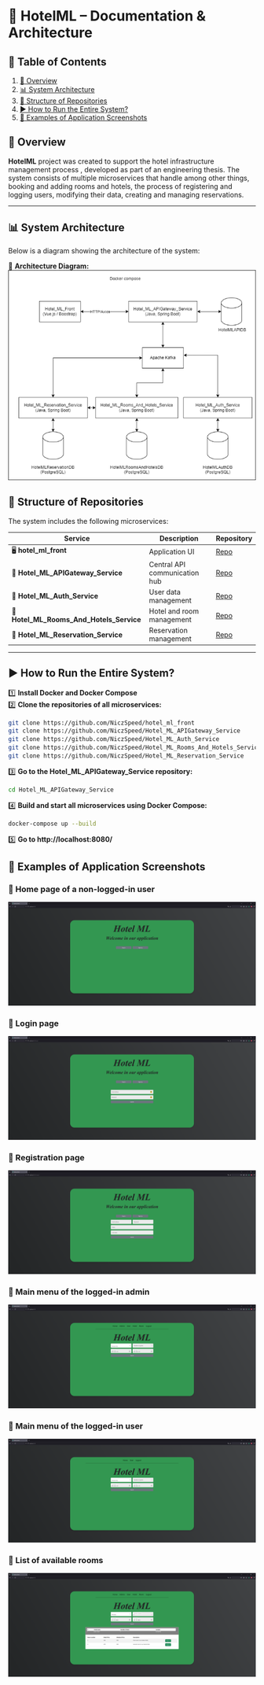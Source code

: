 # 🏨 HotelML – Documentation & Architecture  

## 📖 Table of Contents
1. [📌 Overview](#-overview)
2. [📊 System Architecture ](#-system-architecture)
3. [📂 Structure of Repositories](#-structure-of-repositories)
4. [▶️ How to Run the Entire System?](#️-how-to-run-the-entire-system)
5. [📸 Examples of Application Screenshots](#-examples-of-application-screenshots)

## 📌 Overview   
**HotelML** project was created to support the hotel infrastructure management process , developed as part of an engineering thesis. The system consists of multiple microservices that handle among other things, booking and adding rooms and hotels, the process of registering and logging users, modifying their data, creating and managing reservations.  

---

## 📊 System Architecture  
Below is a diagram showing the architecture of the system:

📌 **Architecture Diagram:**  
![Architecture Diagram](docs/architecture_diagram.png)  

## 📂 Structure of Repositories
The system includes the following microservices:

| Service | Description | Repository |
|---------|------------|------------|
| 🖥️ **hotel_ml_front** | Application UI | [Repo](https://github.com/NiczSpeed/hotel_ml_front) |
| 🔄 **Hotel_ML_APIGateway_Service** | Central API communication hub | [Repo](https://github.com/NiczSpeed/Hotel_ML_APIGateway_Service) |
| 🔑 **Hotel_ML_Auth_Service** | User data management | [Repo](https://github.com/NiczSpeed/Hotel_ML_Auth_Service) |
| 🏨 **Hotel_ML_Rooms_And_Hotels_Service** | Hotel and room management | [Repo](https://github.com/NiczSpeed/Hotel_ML_Rooms_And_Hotels_Service) |
| 📅 **Hotel_ML_Reservation_Service** | Reservation management | [Repo](https://github.com/NiczSpeed/Hotel_ML_Reservation_Service) |

---

## ▶️ How to Run the Entire System?  
1️⃣ **Install Docker and Docker Compose**  
2️⃣ **Clone the repositories of all microservices:**  
```sh
git clone https://github.com/NiczSpeed/hotel_ml_front
git clone https://github.com/NiczSpeed/Hotel_ML_APIGateway_Service
git clone https://github.com/NiczSpeed/Hotel_ML_Auth_Service
git clone https://github.com/NiczSpeed/Hotel_ML_Rooms_And_Hotels_Service
git clone https://github.com/NiczSpeed/Hotel_ML_Reservation_Service
```
3️⃣ **Go to the Hotel_ML_APIGateway_Service repository:**
```sh
cd Hotel_ML_APIGateway_Service
```
4️⃣ **Build and start all microservices using Docker Compose:**
```sh
docker-compose up --build 
```
5️⃣ **Go to http://localhost:8080/**

## 📸 Examples of Application Screenshots
### 🔹 Home page of a non-logged-in user
![Home page of a non-logged-in user](docs/home_page_non-logged-in_user.png)

### 🔹 Login page
![Strona główna](docs/login_page.png)

### 🔹 Registration page
![Login page](docs/registration_page.png)

### 🔹 Main menu of the logged-in admin
![Main menu of the logged-in admin](docs/main-menu-of-the-logged-in-admin.png.png)

### 🔹 Main menu of the logged-in user
![Main menu of the logged-in user](docs/main-menu-of-the-logged-in-user.png)

### 🔹 List of available rooms
![List of available rooms](docs/list-of-available-rooms.png)
